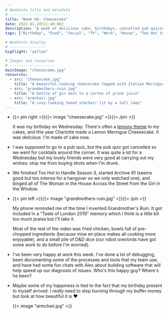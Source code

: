 ```yaml
---
# Weeknote title and metadata
# ---------------------------
title: "Week 66: Cheesecake"
date: 2022-01-29T22:40:00Z
description: "A week of delicious cake, birthdays, cancelled pub quizzes, grandmother's ruin, happy times at work, and a beautiful gift to myself."
tags: ["Birthday", "Food", "Social", "TV", "Work", "House", "Too Hot to Handle"]

# Weeknote display
# ----------------
highlight: "yellow"

# Images and resources
# --------------------
mainImage: "cheesecake.jpg"
resources:
  - src: "cheesecake.jpg"
    title: "A beautiful-looking cheesecake topped with Italian Meringue and a single candle"
  - src: "grandmothers-ruin.jpg"
    title: "A bottle of gin next to a carton of prune juice"
  - src: "armchair.jpg"
    title: "A cosy-looking tweed armchair lit by a tall lamp"
---
```


  * {{< pin right >}}{{< image "cheesecake.jpg" >}}{{< /pin >}}
  
    It was my birthday on Wednesday. There's often a [lemony theme](/weeknotes/14/) to my cakes, and this year Charlotte made a Lemon Meringue Cheesecake. It was _delicious_. I'm made of cake now.

  * I was supposed to go to a pub quiz, but the pub quiz got cancelled so we went for cocktails around the corner. It was quite a lot for a Wednesday but my lovely friends were very good at carrying out my wishes: stop me from buying shots when I'm drunk.

  * We finished Too Hot to Handle Season 3, started Archive 81 (seems good but too intense for a hangover so we only watched one), and binged all of The Woman in the House Across the Street from the Girl in the Window.

  * {{< pin left >}}{{< image "grandmothers-ruin.jpg" >}}{{< /pin >}}
  
    My phone reminded me of the time I invented Grandmother's Ruin. It got included in a "Taste of London 2019" memory which I think is a little bit too much praise but I'll take it.

    Most of the rest of the video was fried chicken, bowls full of pre-chopped ingredients (because mise en place makes all cooking more enjoyable), and a small pile of D&D dice (our robot overlords have got some work to do before I'm worried).

  * I've been very happy at work this week. I've done a lot of debugging, been documenting some of the processes and tools that my team use, and have had some fun chats with Alex about building software that will help speed up our diagnosis of issues. Who's this happy guy? Where's he been?

  * Maybe some of my happiness is tied to the fact that my birthday present to myself arrived. I _really_ need to stop burning through my buffer money but look at how beautiful it is :heart:

    {{< image "armchair.jpg" >}}
